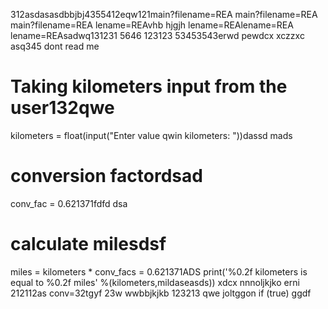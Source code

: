 312asdasasdbbjbj4355412eqw121main?filename=REA
main?filename=REA
main?filename=REA
lename=REAvhb hjgjh
lename=REAlename=REA
lename=REAsadwq131231
5646
123123
53453543erwd
pewdcx
xczzxc
asq345
dont read me
# Taking kilometers input from the user132qwe
kilometers = float(input("Enter value qwin kilometers: "))dassd
mads
# conversion factordsad
conv_fac = 0.621371fdfd
dsa
# calculate milesdsf
miles = kilometers * conv_facs = 0.621371ADS
print('%0.2f kilometers is equal to %0.2f miles' %(kilometers,mildaseasds))
xdcx  nnnoljkjko
erni
212112as
conv=32tgyf
23w
wwbbjkjkb
123213
qwe
joltggon if (true)
ggdf
